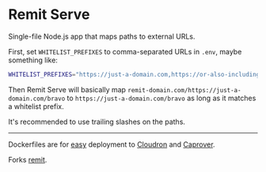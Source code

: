 # Remit Serve

Single-file Node.js app that maps paths to external URLs.

First, set `WHITELIST_PREFIXES` to comma-separated URLs in `.env`, maybe something like:

```bash
WHITELIST_PREFIXES="https://just-a-domain.com,https://or-also-including.a/path/"
```

Then Remit Serve will basically map `remit-domain.com/https://just-a-domain.com/bravo` to `https://just-a-domain.com/bravo` as long as it matches a whitelist prefix.

It's recommended to use trailing slashes on the paths.

---

Dockerfiles are for [easy](https://easyindie.app) deployment to [Cloudron](cloudron.io) and [Caprover](https://caprover.com).

Forks [remit](https://github.com/rosano/remit).
